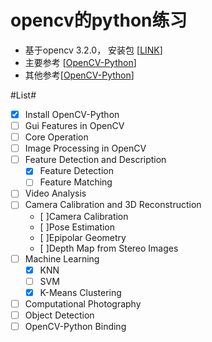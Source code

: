# opencv的python练习 #

- 基于opencv 3.2.0， 安装包 [[LINK](https://sourceforge.net/projects/opencvlibrary/files/opencv-win/3.2.0/)]
- 主要参考 [[OpenCV-Python](http://docs.opencv.org/3.2.0/d6/d00/tutorial_py_root.html)]
- 其他参考[[OpenCV-Python](https://opencv-python-tutroals.readthedocs.io/en/latest/#)]


#List#
- [x] Install OpenCV-Python
- [ ] Gui Features in OpenCV
- [ ] Core Operation
- [ ] Image Processing in OpenCV
- [ ] Feature Detection and Description
	- [x] Feature Detection
	- [ ] Feature Matching
- [ ] Video Analysis
- [ ] Camera Calibration and 3D Reconstruction
	- [ ]Camera Calibration
	- [ ]Pose Estimation
	- [ ]Epipolar Geometry
	- [ ]Depth Map from Stereo Images
- [ ] Machine Learning
	- [x] KNN
	- [ ] SVM
	- [x] K-Means Clustering
- [ ] Computational Photography
- [ ] Object Detection
- [ ] OpenCV-Python Binding